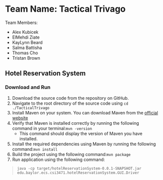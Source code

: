 # Team Name: Tactical Trivago

Team Members:
- Alex Kubicek
- ElMehdi Ziate
- KayLynn Beard
- Salma Battisha
- Thomas Cho
- Tristan Brown

## Hotel Reservation System

### Download and Run

1. Download the source code from the repository on GitHub.
2. Navigate to the root directory of the source code using `cd ./TacticalTrivago`
3. Install Maven on your system. You can download Maven from the [official website](https://maven.apache.org/download.cgi "Maven Website")
4. Verify that Maven is installed correctly by running the following command in your terminal:`mvn -version`
    - This command should display the version of Maven you have installed.
5. Install the required dependencies using Maven by running the following command:`mvn install`
6. Build the project using the following command:`mvn package`
7. Run application using the following command:
> `java -cp target/hotelReservationSystem-0.0.1-SNAPSHOT.jar edu.baylor.ecs.csi3471.hotelReservationSystem.GUI.Driver`
